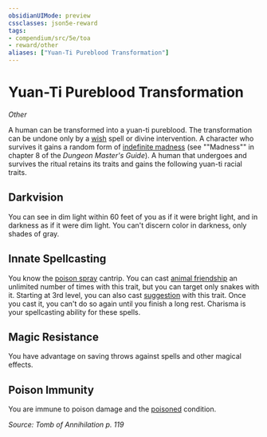 ```yaml
---
obsidianUIMode: preview
cssclasses: json5e-reward
tags:
- compendium/src/5e/toa
- reward/other
aliases: ["Yuan-Ti Pureblood Transformation"]
---
```

# Yuan-Ti Pureblood Transformation
*Other*  

A human can be transformed into a yuan-ti pureblood. The transformation can be undone only by a [wish](2-Mechanics/CLI/spells/wish.md) spell or divine intervention. A character who survives it gains a random form of [indefinite madness](2-Mechanics/CLI/tables/indefinite-madness.md) (see ""Madness"" in chapter 8 of the *Dungeon Master's Guide*). A human that undergoes and survives the ritual retains its traits and gains the following yuan-ti racial traits.

## Darkvision

You can see in dim light within 60 feet of you as if it were bright light, and in darkness as if it were dim light. You can't discern color in darkness, only shades of gray.

## Innate Spellcasting

You know the [poison spray](2-Mechanics/CLI/spells/poison-spray.md) cantrip. You can cast [animal friendship](2-Mechanics/CLI/spells/animal-friendship.md) an unlimited number of times with this trait, but you can target only snakes with it. Starting at 3rd level, you can also cast [suggestion](2-Mechanics/CLI/spells/suggestion.md) with this trait. Once you cast it, you can't do so again until you finish a long rest. Charisma is your spellcasting ability for these spells.

## Magic Resistance

You have advantage on saving throws against spells and other magical effects.

## Poison Immunity

You are immune to poison damage and the [poisoned](2-Mechanics/CLI/rules/conditions.md#Poisoned) condition.

*Source: Tomb of Annihilation p. 119*
